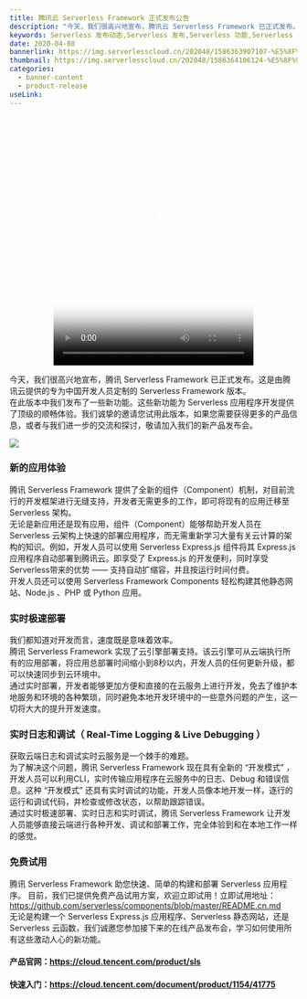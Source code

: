```yaml
---
title: 腾讯云 Serverless Framework 正式发布公告
description: "今天，我们很高兴地宣布，腾讯云 Serverless Framework 已正式发布。这是由腾讯云提供的专为中国开发人员定制的 Serverless Framework 版本。"
keywords: Serverless 发布动态,Serverless 发布,Serverless 功能,Serverless 特性
date: 2020-04-08
bannerlink: https://img.serverlesscloud.cn/202048/1586363907107-%E5%8F%91%E5%B8%83%E4%BC%9A%E5%9B%BE%E7%89%87%20%202100%2A800.png  
thumbnail: https://img.serverlesscloud.cn/202048/1586364106124-%E5%8F%91%E5%B8%83%E4%BC%9A%E5%9B%BE%20%E5%BA%95%E9%83%A8%E9%BB%84%20list%20.png
categories:
  - banner-content
  - product-release
useLink:
---
```




<video src="https://img.serverlesscloud.cn/video/tencent_ga_video_overview_v2.mp4" poster="https://img.serverlesscloud.cn/202049/1586404696248-WechatIMG16.jpg" controls="controls" width="350" height="437" style="display: block;margin: 0 auto;">您的浏览器不支持播放该视频！</video>



今天，我们很高兴地宣布，腾讯 Serverless Framework 已正式发布。这是由腾讯云提供的专为中国开发人员定制的 Serverless Framework 版本。  
在此版本中我们发布了一些新功能。这些新功能为 Serverless 应用程序开发提供了顶级的顺畅体验。我们诚挚的邀请您试用此版本，如果您需要获得更多的产品信息，或者与我们进一步的交流和探讨，敬请加入我们的新产品发布会。


![](https://img.serverlesscloud.cn/202048/1586356400664-%E8%85%BE%E8%AE%AF%E4%BA%91%E5%8F%91%E5%B8%83%E4%BC%9A%2014.png)


### 新的应用体验 
腾讯 Serverless Framework 提供了全新的组件（Component）机制，对目前流行的开发框架进行无缝支持，开发者无需更多的工作，即可将现有的应用迁移至 Serverless 架构。   
无论是新应用还是现有应用，组件（Component）能够帮助开发人员在 Serverless 云架构上快速的部署应用程序，而无需重新学习大量有关云计算的架构的知识。例如，开发人员可以使用 Serverless Express.js 组件将其 Express.js 应用程序自动部署到腾讯云。即享受了 Express.js 的开发便利，同时享受Serverless带来的优势 —— 支持自动扩缩容，并且按运行时间付费。  
开发人员还可以使用 Serverless Framework Components 轻松构建其他静态网站、Node.js 、PHP 或 Python 应用。  
### 实时极速部署
我们都知道对开发而言，速度既是意味着效率。  
腾讯 Serverless Framework 实现了云引擎部署支持。该云引擎可从云端执行所有的应用部署，将应用总部署时间缩小到8秒以内，开发人员的任何更新升级，都可以快速同步到云环境中。  
通过实时部署，开发者能够更加方便和直接的在云服务上进行开发，免去了维护本地服务和环境的各种繁琐，同时避免本地开发环境中的一些意外问题的产生，这一切将大大的提升开发速度。
### 实时日志和调试（ Real-Time Logging & Live Debugging ）
获取云端日志和调试实时云服务是一个棘手的难题。  
为了解决这个问题，腾讯 Serverless Framework 现在具有全新的 “开发模式” ，开发人员可以利用CLI，实时传输应用程序在云服务中的日志、Debug 和错误信息。这种 “开发模式” 还具有实时调试的功能，开发人员像本地开发一样，逐行的运行和调试代码，并检查或修改状态，以帮助跟踪错误。  
通过实时极速部署、实时日志和实时调试，腾讯 Serverless Framework 让开发人员能够直接云端进行各种开发、调试和部署工作，完全体验到和在本地工作一样的感觉。    
### 免费试用
腾讯 Serverless Framework 助您快速、简单的构建和部署 Serverless 应用程序。 目前，我们已提供免费产品试用方案，欢迎立即试用！立即试用地址：https://github.com/serverless/components/blob/master/README.cn.md      
无论是构建一个 Serverless Express.js 应用程序、Serverless 静态网站，还是 Serverless 云函数，我们诚邀您参加接下来的在线产品发布会，学习如何使用所有这些激动人心的新功能。


#### 产品官网：https://cloud.tencent.com/product/sls  
#### 快速入门：https://cloud.tencent.com/document/product/1154/41775

